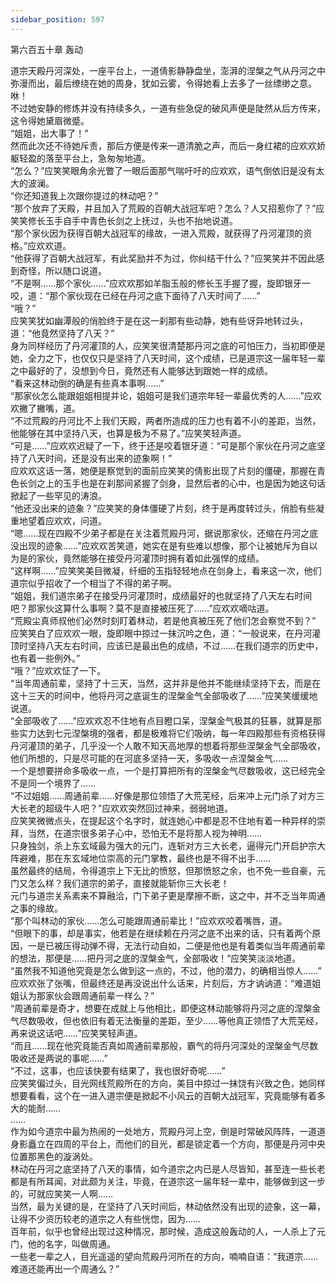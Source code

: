 ```yaml
---
sidebar_position: 597
---
```

 第六百五十章 轰动


道宗天殿丹河深处，一座平台上，一道倩影静静盘坐，澎湃的涅槃之气从丹河之中弥漫而出，最后缭绕在她的周身，犹如云雾，令得她看上去多了一丝缥缈之意。  
咻！  
不过她安静的修炼并没有持续多久，一道有些急促的破风声便是陡然从后方传来，这令得她黛眉微蹙。  
“姐姐，出大事了！”  
然而此次还不待她斥责，那后方便是传来一道清脆之声，而后一身红裙的应欢欢娇躯轻盈的落至平台上，急匆匆地道。  
“怎么？”应笑笑眼角余光瞥了一眼后面那气喘吁吁的应欢欢，语气倒依旧是没有太大的波澜。  
“你还知道我上次跟你提过的林动吧？”  
“那个放弃了天殿，并且加入了荒殿的百朝大战冠军吧？怎么？人又招惹你了？”应笑笑修长玉手自手中青色长剑之上抚过，头也不抬地说道。  
“那个家伙因为获得百朝大战冠军的缘故，一进入荒殿，就获得了丹河灌顶的资格。”应欢欢道。  
“他获得了百朝大战冠军，有此奖励并不为过，你纠结干什么？”应笑笑并不因此感到奇怪，所以随口说道。  
“不是啊……那个家伙……”应欢欢那如羊脂玉般的修长玉手握了握，旋即银牙一咬，道：“那个家伙现在已经在丹河之底下面待了八天时间了……”  
“哦？”  
应笑笑犹如幽潭般的俏脸终于是在这一刹那有些动静，她有些讶异地转过头，道：“他竟然坚持了八天？”  
身为同样经历了丹河灌顶的人，应笑笑很清楚那丹河之底的可怕压力，当初即便是她，全力之下，也仅仅只是坚持了八天时间，这个成绩，已是道宗这一届年轻一辈之中最好的了，没想到今日，竟然还有人能够达到跟她一样的成绩。  
“看来这林动倒的确是有些真本事啊……”  
“那家伙怎么能跟姐姐相提并论，姐姐可是我们道宗年轻一辈最优秀的人……”应欢欢撇了撇嘴，道。  
“不过荒殿的丹河比不上我们天殿，两者所造成的压力也有着不小的差距，当然，他能够在其中坚持八天，也算是极为不易了。”应笑笑轻声道。  
“可是……”应欢欢迟疑了一下，终于还是咬着银牙道：“可是那个家伙在丹河之底坚持了八天时间，还是没有出来的迹象啊！”  
应欢欢这话一落，她便是察觉到的面前应笑笑的倩影出现了片刻的僵硬，那握在青色长剑之上的玉手也是在刹那间紧握了剑身，显然后者的心中，也是因为她这句话掀起了一些罕见的涛浪。  
“他还没出来的迹象？”应笑笑的身体僵硬了片刻，终于是再度转过头，俏脸有些凝重地望着应欢欢，问道。  
“嗯……现在四殿不少弟子都是在关注着荒殿丹河，据说那家伙，还缩在丹河之底没出现的迹象……”应欢欢苦笑道，她实在是有些难以想像，那个让被她斥为自以为是的家伙，竟然能够在接受丹河灌顶时拥有着如此强悍的成绩。  
“这样啊……”应笑笑美目微凝，纤细的玉指轻轻地点在剑身上，看来这一次，他们道宗似乎招收了一个相当了不得的弟子啊。  
“姐姐，我们道宗弟子在接受丹河灌顶时，成绩最好的也就坚持了八天左右时间吧？那家伙这算什么事啊？莫不是直接被压死了……”应欢欢嘀咕道。  
“荒殿尘真师叔他们必然时刻盯着林动，若是他真被压死了他们怎会察觉不到？”  
应笑笑白了应欢欢一眼，旋即眼中掠过一抹沉吟之色，道：“一般说来，在丹河灌顶时坚持八天左右时间，应该已是最出色的成绩，不过……在我们道宗的历史中，也有着一些例外。”  
“哦？”应欢欢怔了一下。  
“当年周通前辈，坚持了十三天，当然，这并非是他并不能继续坚持下去，而是在这十三天的时间中，他将丹河之底诞生的涅槃金气全部吸收了……”应笑笑缓缓地说道。  
“全部吸收了……”应欢欢忍不住地有点目瞪口呆，涅槃金气极其的狂暴，就算是那些实力达到七元涅槃境的强者，都是极难将它们吸纳，每一年四殿那些有资格获得丹河灌顶的弟子，几乎没一个人敢不知天高地厚的想着将那些涅槃金气全部吸收，他们所想的，只是尽可能的在河底多坚持一天，多吸收一点涅槃金气……  
一个是想要拼命多吸收一点，一个是打算把所有的涅槃金气尽数吸收，这已经完全不是同一个境界了……  
“不过姐姐……周通前辈……好像是那位领悟了大荒芜经，后来冲上元门杀了对方三大长老的超级牛人吧？”应欢欢突然回过神来，弱弱地道。  
应笑笑微微点头，在提起这个名字时，就连她心中都是忍不住地有着一种异样的崇拜，当然，在道宗很多弟子心中，恐怕无不是将那人视为神明……  
只身独剑，杀上东玄域最为强大的元门，连斩对方三大长老，逼得元门开启护宗大阵避难，那在东玄域地位崇高的元门掌教，最终也是不得不出手……  
虽然最终的结局，令得道宗上下无比的愤怒，但那愤怒之余，也不免一些自豪，元门又怎么样？我们道宗的弟子，直接就能斩你三大长老！  
元门与道宗关系素来不算融洽，门下弟子更是摩擦不断，这之中，并不乏当年周通之事的缘故。  
“那个叫林动的家伙……怎么可能跟周通前辈比！”应欢欢咬着嘴唇，道。  
“但眼下的事，却是事实，他若是在继续赖在丹河之底不出来的话，只有着两个原因，一是已被压得动弹不得，无法行动自如，二便是他也是有着类似当年周通前辈的想法，那便是……把丹河之底的涅槃金气，全部吸收！”应笑笑淡淡地道。  
“虽然我不知道他究竟是怎么做到这一点的，不过，他的潜力，的确相当惊人……”  
应欢欢张了张嘴，但最终还是再没说出什么话来，片刻后，方才讷讷道：“难道姐姐认为那家伙会跟周通前辈一样么？”  
“周通前辈是奇才，想要在成就上与他相比，即便这林动能够将丹河之底的涅槃金气尽数吸收，但也依旧有着无法衡量的差距，至少……等他真正领悟了大荒芜经，再来说这话吧……”应笑笑轻声道。  
“而且……现在他究竟能否真如周通前辈那般，霸气的将丹河深处的涅槃金气尽数吸收还是两说的事呢……”  
“不过，这事，也应该快要有结果了，我也很好奇呢……”  
应笑笑偏过头，目光网线荒殿所在的方向，美目中掠过一抹饶有兴致之色，她同样想要看看，这个在一进入道宗便是掀起不小风云的百朝大战冠军，究竟能够有着多大的能耐……  
……  
作为如今道宗中最为热闹的一处地方，荒殿丹河上空，倒是时常破风阵阵，一道道身影矗立在四周的平台上，而他们的目光，都是锁定着一个方向，那便是丹河中央位置那黑色的漩涡处。  
林动在丹河之底坚持了八天的事情，如今道宗之内已是人尽皆知，甚至连一些长老都是有所耳闻，对此颇为关注，毕竟，在道宗这一届年轻一辈中，能够做到这一步的，可就应笑笑一人啊……  
当然，最为关键的是，在坚持了八天时间后，林动依然没有出现的迹象，这一幕，让得不少资历较老的道宗之人有些恍惚，因为……  
百年前，似乎也曾经出现过这种情况，那时候，造成这般轰动的人，一人杀上了元门，他的名字，叫做周通。  
一些老一辈之人，目光遥遥的望向荒殿丹河所在的方向，喃喃自语：“我道宗……难道还能再出一个周通么？”  
  
  
